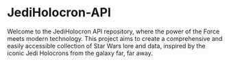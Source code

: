 # JediHolocron-API
Welcome to the JediHolocron API repository, where the power of the Force meets modern technology. This project aims to create a comprehensive and easily accessible collection of Star Wars lore and data, inspired by the iconic Jedi Holocrons from the galaxy far, far away.
